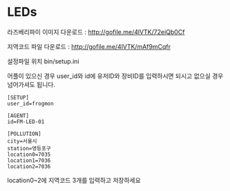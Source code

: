 # LEDs

라즈베리파이 이미지 다운로드 : http://gofile.me/4lVTK/72eiQb0Cf

지역코드 파일 다운로드 : http://gofile.me/4lVTK/mAf9mCqfr

설정파일 위치
bin/setup.ini

어플이 있으신 경우 user_id와 id에 유저ID와 장비ID를 입력하시면 되시고 없으실 경우 넘어가셔도 됩니다.
```
[SETUP]
user_id=frogmon

[AGENT]
id=FM-LED-01

[POLLUTION]
city=서울시
station=영등포구
location0=7035
location1=7036
location2=7036
```
location0~2에 지역코드 3개를 입력하고 저장하세요
